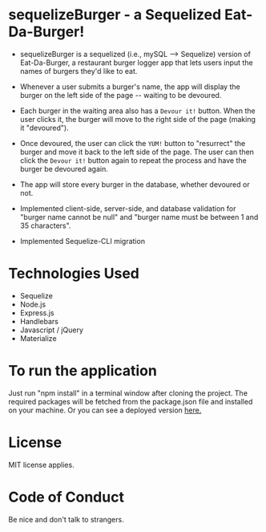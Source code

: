 # sequelizeBurger - a Sequelized Eat-Da-Burger!

* sequelizeBurger is a sequelized (i.e., mySQL --> Sequelize) version of Eat-Da-Burger, a restaurant burger logger app that lets users input the names of burgers they'd like to eat.

* Whenever a user submits a burger's name, the app will display the burger on the left side of the page -- waiting to be devoured.

* Each burger in the waiting area also has a `Devour it!` button. When the user clicks it, the burger will move to the right side of the page (making it "devoured").

* Once devoured, the user can click the `YUM!` button to "resurrect" the burger and move it back to the left side of the page. The user can then click the `Devour it!` button again to repeat the process and have the burger be devoured again.

* The app will store every burger in the database, whether devoured or not.

* Implemented client-side, server-side, and database validation for "burger name cannot be null" and "burger name must be between 1 and 35 characters".

* Implemented Sequelize-CLI migration

# Technologies Used
* Sequelize
* Node.js
* Express.js
* Handlebars
* Javascript / jQuery
* Materialize

# To run the application
Just run "npm install" in a terminal window after cloning the project. The required packages will be fetched from the package.json file and installed on your machine. Or you can see a deployed version [here.](https://fast-spire-44540.herokuapp.com/)

# License
MIT license applies.

# Code of Conduct
Be nice and don't talk to strangers.
